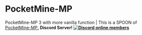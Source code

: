 # PocketMine-MP
 PocketMine-MP 3 with more vanilla function | This is a SPOON of </b><a href="https://github.com/pmmp/PocketMine-MP/tree/legacy/pm3">PocketMine-MP</a><b>,
Discord Server!
  [![Discord online members](https://badgen.net/discord/online-members/3gzzUXUYXu)](https://discord.gg/3gzzUXUYXu)